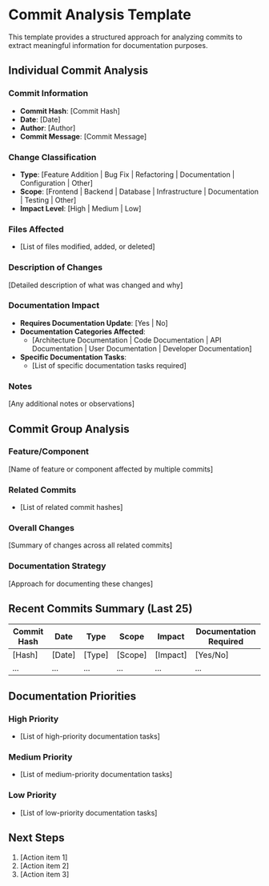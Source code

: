 # Commit Analysis Template

This template provides a structured approach for analyzing commits to extract meaningful information for documentation purposes.

## Individual Commit Analysis

### Commit Information
- **Commit Hash**: [Commit Hash]
- **Date**: [Date]
- **Author**: [Author]
- **Commit Message**: [Commit Message]

### Change Classification
- **Type**: [Feature Addition | Bug Fix | Refactoring | Documentation | Configuration | Other]
- **Scope**: [Frontend | Backend | Database | Infrastructure | Documentation | Testing | Other]
- **Impact Level**: [High | Medium | Low]

### Files Affected
- [List of files modified, added, or deleted]

### Description of Changes
[Detailed description of what was changed and why]

### Documentation Impact
- **Requires Documentation Update**: [Yes | No]
- **Documentation Categories Affected**:
  - [Architecture Documentation | Code Documentation | API Documentation | User Documentation | Developer Documentation]
- **Specific Documentation Tasks**:
  - [List of specific documentation tasks required]

### Notes
[Any additional notes or observations]

## Commit Group Analysis

### Feature/Component
[Name of feature or component affected by multiple commits]

### Related Commits
- [List of related commit hashes]

### Overall Changes
[Summary of changes across all related commits]

### Documentation Strategy
[Approach for documenting these changes]

## Recent Commits Summary (Last 25)

| Commit Hash | Date | Type | Scope | Impact | Documentation Required |
|-------------|------|------|-------|--------|------------------------|
| [Hash]      | [Date] | [Type] | [Scope] | [Impact] | [Yes/No] |
| ...         | ...  | ...  | ...   | ...    | ...    |

## Documentation Priorities

### High Priority
- [List of high-priority documentation tasks]

### Medium Priority
- [List of medium-priority documentation tasks]

### Low Priority
- [List of low-priority documentation tasks]

## Next Steps

1. [Action item 1]
2. [Action item 2]
3. [Action item 3]